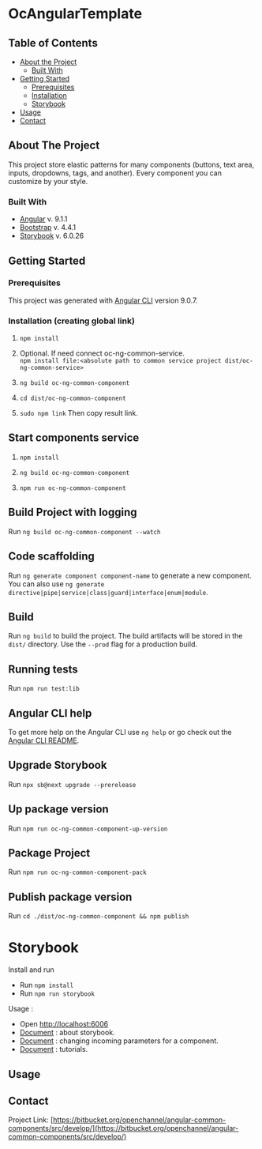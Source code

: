 # OcAngularTemplate

<!-- TABLE OF CONTENTS -->
## Table of Contents

* [About the Project](#about-the-project)
  * [Built With](#built-with)
* [Getting Started](#getting-started)
  * [Prerequisites](#prerequisites)
  * [Installation](#installation)
  * [Storybook](#storybook)
* [Usage](#usage)
* [Contact](#contact)



<!-- ABOUT THE PROJECT -->
## About The Project

This project store elastic patterns for many components 
(buttons, text area, inputs, dropdowns, tags, and another). 
Every component you can customize by your style. 

### Built With
* [Angular](https://angular.io) v. 9.1.1
* [Bootstrap](https://getbootstrap.com) v. 4.4.1
* [Storybook](https://storybook.js.org/) v. 6.0.26

<!-- GETTING STARTED -->
## Getting Started
### Prerequisites

This project was generated with [Angular CLI](https://github.com/angular/angular-cli) version 9.0.7.

### Installation (creating global link)
1. `npm install`

2. Optional. If need connect oc-ng-common-service.<br> `npm install file:<absolute path to common service project dist/oc-ng-common-service>`

3. `ng build oc-ng-common-component`

4. `cd dist/oc-ng-common-component`

5. `sudo npm link` Then copy result link. 

## Start components service

1. `npm install`  

2. `ng build oc-ng-common-component`

3. `npm run oc-ng-common-component`

## Build Project with logging
Run `ng build oc-ng-common-component --watch`

## Code scaffolding

Run `ng generate component component-name` to generate a new component. You can also use `ng generate directive|pipe|service|class|guard|interface|enum|module`.

## Build

Run `ng build` to build the project. The build artifacts will be stored in the `dist/` directory. Use the `--prod` flag for a production build.

## Running tests

Run `npm run test:lib`

## Angular CLI help

To get more help on the Angular CLI use `ng help` or go check out the [Angular CLI README](https://github.com/angular/angular-cli/blob/master/README.md).

## Upgrade Storybook 
Run `npx sb@next upgrade --prerelease`

## Up package version
Run `npm run oc-ng-common-component-up-version`

## Package Project
Run `npm run oc-ng-common-component-pack`

## Publish package version
Run `cd ./dist/oc-ng-common-component && npm publish`

<!-- STORYBOOK -->
# Storybook

Install and run
   * Run `npm install`<br>
   * Run `npm run storybook`
   
Usage :
   * Open [http://localhost:6006](http://localhost:6006)
   * [Document](https://storybook.js.org/docs/react/get-started/introduction) : about storybook.
   * [Document](https://storybook.js.org/docs/react/essentials/controls) : changing incoming parameters for a component. 
   * [Document](https://storybook.js.org/docs/react/get-started/introduction) : tutorials.

<!-- USAGE EXAMPLES -->
## Usage

<!-- CONTACT -->
## Contact

Project Link: [https://bitbucket.org/openchannel/angular-common-components/src/develop/](https://bitbucket.org/openchannel/angular-common-components/src/develop/)
